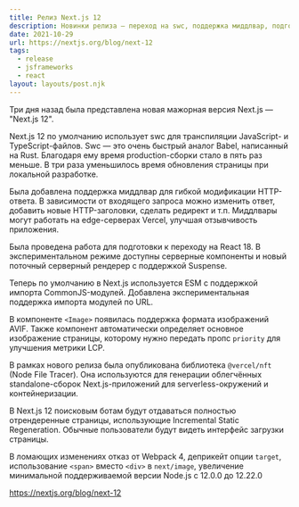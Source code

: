 ```yaml
---
title: Релиз Next.js 12
description: Новинки релиза — переход на swc, поддержка миддлвар, подготовка к переходу на React 18, удаление поддержки Webpack 4 и другое
date: 2021-10-29
url: https://nextjs.org/blog/next-12
tags:
  - release 
  - jsframeworks 
  - react
layout: layouts/post.njk
---
```

Три дня назад была представлена новая мажорная версия Next.js — "Next.js 12".

Next.js 12 по умолчанию использует swc для транспиляции JavaScript- и TypeScript-файлов. Swc — это очень быстрый аналог Babel, написанный на Rust. Благодаря ему время production-сборки стало в пять раз меньше. В три раза уменьшилось время обновления страницы при локальной разработке.

Была добавлена поддержка миддлвар для гибкой модификации HTTP-ответа. В зависимости от входящего запроса можно изменить ответ, добавить новые HTTP-заголовки, сделать редирект и т.п. Миддлвары могут работать на edge-серверах Vercel, улучшая отзывчивость приложения.

Была проведена работа для подготовки к переходу на React 18. В экспериментальном режиме доступны серверные компоненты и новый поточный серверный рендерер с поддержкой Suspense.

Теперь по умолчанию в Next.js используется ESM с поддержкой импорта CommonJS-модулей. Добавлена экспериментальная поддержка импорта модулей по URL.

В компоненте `<Image>` появилась поддержка формата изображений AVIF. Также компонент автоматически определяет основное изображение страницы, которому нужно передать пропс `priority` для улучшения метрики LCP.

В рамках нового релиза была опубликована библиотека `@vercel/nft` (Node File Tracer). Она используются для генерации облегчённых standalone-сборок Next.js-приложений для serverless-окружений и контейнеризации.

В Next.js 12 поисковым ботам будут отдаваться полностью отрендеренные страницы, использующие Incremental Static Regeneration. Обычные пользователи будут видеть интерфейс загрузки страницы.

В ломающих изменениях отказ от Webpack 4, деприкейт опции `target`, использование `<span>` вместо `<div>` в `next/image`, увеличение минимальной поддерживаемой версии Node.js с 12.0.0 до 12.22.0

https://nextjs.org/blog/next-12

